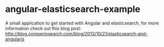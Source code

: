 angular-elasticsearch-example
=============================

A small application to get started with Angular and elasticsearch, for more information check out this blog post: http://blog.comperiosearch.com/blog/2013/10/21/elasticsearch-and-angularjs
